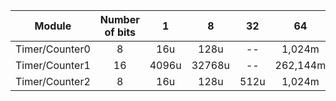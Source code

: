 

   | **Module** | **Number of bits** | **1** | **8** | **32** | **64** | **128** | **256** | **1024** |
   | :-: | :-: | :-: | :-: | :-: | :-: | :-: | :-: | :-: |
   | Timer/Counter0 | 8  | 16u | 128u | -- |1,024m | -- | 4,096m | 8,192m |
   | Timer/Counter1 | 16 | 4096u | 32768u     | -- | 262,144m| -- | 1,048576|4.194304 |
   | Timer/Counter2 | 8  |  16u  | 128u    | 512u    |1,024m |  2.048m  |4,096m |8,192m |
